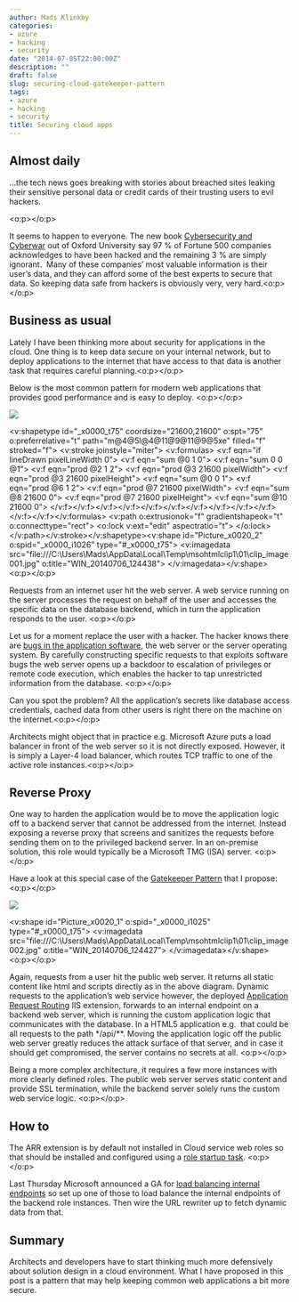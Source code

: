 ```yaml
---
author: Mads Klinkby
categories:
- azure
- hacking
- security
date: "2014-07-05T22:00:00Z"
description: ""
draft: false
slug: securing-cloud-gatekeeper-pattern
tags:
- azure
- hacking
- security
title: Securing cloud apps
---
```



## Almost daily

<span>...the tech news goes breaking with stories about  breached sites leaking their sensitive personal data or credit cards of their  trusting users to evil hackers.</span>  

<o:p></o:p>

It seems to happen to everyone. The new book [Cybersecurity  and Cyberwar](http://www.amazon.com/gp/product/0199918112/ref=as_li_tl?ie=UTF8&camp=1789&creative=9325&creativeASIN=0199918112&linkCode=as2&tag=klinkby-20&linkId=ZCZUIVU2F6MUHO37) out of Oxford University say 97 % of Fortune 500 companies acknowledges  to have been hacked and the remaining 3 % are simply ignorant.  Many of these companies’ most valuable  information is their user’s data, and they can afford some of the best experts  to secure that data. So keeping data safe from hackers is obviously very, very  hard.<o:p></o:p>

## Business as usual

Lately I have been thinking more about security for  applications in the cloud. One thing is to keep data secure on your internal  network, but to deploy applications to the internet that have access to that  data is another task that requires careful planning.<o:p></o:p>

Below is the most common pattern for modern web applications  that provides good performance and is easy to deploy. <o:p></o:p>

![](http://static.getya.net/013/images/web-1.jpg/m.jpg)  

<v:shapetype id="_x0000_t75" coordsize="21600,21600" o:spt="75" o:preferrelative="t" path="m@4@5l@4@11@9@11@9@5xe" filled="f" stroked="f">   <v:stroke joinstyle="miter">   <v:formulas>    <v:f eqn="if lineDrawn pixelLineWidth 0">    <v:f eqn="sum @0 1 0">    <v:f eqn="sum 0 0 @1">    <v:f eqn="prod @2 1 2">    <v:f eqn="prod @3 21600 pixelWidth">    <v:f eqn="prod @3 21600 pixelHeight">    <v:f eqn="sum @0 0 1">    <v:f eqn="prod @6 1 2">    <v:f eqn="prod @7 21600 pixelWidth">    <v:f eqn="sum @8 21600 0">    <v:f eqn="prod @7 21600 pixelHeight">    <v:f eqn="sum @10 21600 0">   </v:f></v:f></v:f></v:f></v:f></v:f></v:f></v:f></v:f></v:f></v:f></v:f></v:formulas>   <v:path o:extrusionok="f" gradientshapeok="t" o:connecttype="rect">   <o:lock v:ext="edit" aspectratio="t">  </o:lock></v:path></v:stroke></v:shapetype><v:shape id="Picture_x0020_2" o:spid="_x0000_i1026" type="#_x0000_t75">   <v:imagedata src="file:///C:\Users\Mads\AppData\Local\Temp\msohtmlclip1\01\clip_image001.jpg" o:title="WIN_20140706_124438">  </v:imagedata></v:shape><o:p></o:p>

Requests from an internet user hit the web server. A web  service running on the server processes the request on behalf of the user and  accesses the specific data on the database backend, which in turn the  application responds to the user. <o:p></o:p>

Let us for a moment replace the user with a hacker. The  hacker knows there are [bugs  in the application software](http://queue.acm.org/detail.cfm?id=2602816), the web server or the server operating system.  By carefully constructing specific requests to that exploits software bugs the  web server opens up a backdoor to escalation of privileges or remote code  execution, which enables the hacker to tap unrestricted information from the  database. <o:p></o:p>

Can you spot the problem? All the application’s secrets like  database access credentials, cached data from other users is right there on the  machine on the internet.<o:p></o:p>

Architects might object that in practice e.g. Microsoft  Azure puts a load balancer in front of the web server so it is not directly  exposed. However, it is simply a Layer-4 load balancer, which routes TCP  traffic to one of the active role instances.<o:p></o:p>

## Reverse Proxy

One way to harden the application would be to move the  application logic off to a backend server that cannot be addressed from the  internet. Instead exposing a reverse proxy that screens and sanitizes the  requests before sending them on to the privileged backend server. In an  on-premise solution, this role would typically be a Microsoft TMG (ISA) server.  <o:p></o:p>

Have a look at this special case of the [Gatekeeper  Pattern](https://blogs.msdn.com/b/sdl/archive/2010/06/16/10024587.aspx?Redirected=true) that I propose: <o:p></o:p>

![](http://static.getya.net/013/images/web-2.jpg/m.jpg)  

<v:shape id="Picture_x0020_1" o:spid="_x0000_i1025" type="#_x0000_t75">   <v:imagedata src="file:///C:\Users\Mads\AppData\Local\Temp\msohtmlclip1\01\clip_image002.jpg" o:title="WIN_20140706_124427">  </v:imagedata></v:shape><o:p></o:p>

Again, requests from a user hit the public web server. It  returns all static content like html and scripts directly as in the above  diagram. Dynamic requests to the application’s web service however, the deployed  [Application  Request Routing](http://www.iis.net/downloads/microsoft/application-request-routing) IIS extension, forwards to an internal endpoint on a  backend web server, which is running the custom application logic that communicates  with the database. In a HTML5 application e.g.  that could be all requests to the path */api/**. Moving the application logic off  the public web server greatly reduces the attack surface of that server, and in  case it should get compromised, the server contains no secrets at all. <o:p></o:p>

Being a more complex architecture, it requires a few more  instances with more clearly defined roles. The public web server serves static  content and provide SSL termination, while the backend server solely runs the custom  web service logic. <o:p></o:p>

## How to

The ARR extension is by default not installed in Cloud service  web roles so that should be installed and configured using a [role startup task](http://robindotnet.wordpress.com/tag/azure-arr/). <o:p></o:p>

Last Thursday Microsoft announced a GA for [load  balancing internal endpoints](http://azure.microsoft.com/en-us/updates/general-availability-internal-load-balancing/) so set up one of those to <span>load balance the internal endpoints of the backend role instances. </span><span>Then wire the URL rewriter</span><span> up to fetch dynamic data from that. </span>

## Summary

Architects and developers have to start thinking much more defensively about solution design in a cloud environment. What I have proposed in this post is a pattern that may help keeping common web applications a bit more secure.


